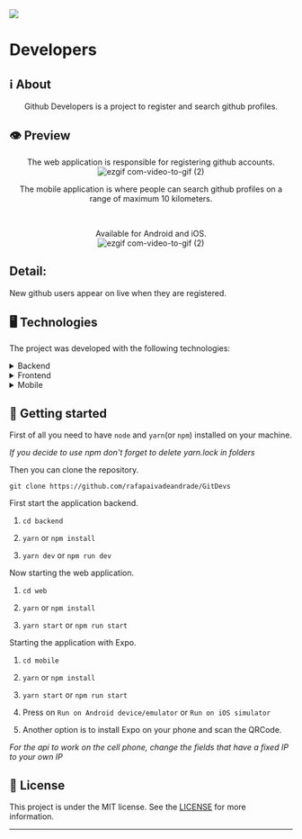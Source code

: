 
 <img src= "https://res.cloudinary.com/dyqsffvre/image/upload/v1592819744/rsz_github_zoigm3.png"/>
<p  align="center">
 <h1>
Developers
  </h1>
</p>


 
## ℹ️ About

  

<div  align="center">

 

<p  align="center">

 Github Developers is a project to register and search github profiles.

</p>

  


</div>

  

## 👁 Preview

  
<div  align="center">

The web application is responsible for registering github accounts.
![ezgif com-video-to-gif (2)](https://user-images.githubusercontent.com/51189721/85277847-0dcbcf00-b452-11ea-99bf-1c2f669b9c3c.gif)

 


The mobile application is where people can search github profiles on a range of maximum 10 kilometers.

<br/>

Available for Android and iOS.
<br/>
![ezgif com-video-to-gif (2)](https://user-images.githubusercontent.com/51189721/85258051-caaf3300-b434-11ea-8af8-fd8e3408deea.gif)

</div>

<h2>Detail:</h2>
<p>New github users appear on live when they are registered.</p>
  

## 🖥 Technologies


The project was developed with the following technologies:

  

<details>

<summary>Backend</summary>

 
- [Cors](https://www.npmjs.com/package/cors)

- [Express](https://www.npmjs.com/package/express)

- [Node.js](https://nodejs.org/)

- [Mongoose](https://www.npmjs.com/package/mongoose)

-[WebSocket](https://www.npmjs.com/package/react-websocket)
  

</details>

  

<details>

<summary>Frontend</summary>

  

- [Axios](https://www.npmjs.com/package/axios)


- [React](https://pt-br.reactjs.org/)

- [Styled Components](https://styled-components.com/)


</details>

  

<details>

<summary>Mobile</summary>

  

- [Axios](https://www.npmjs.com/package/axios)

- [Expo](https://expo.io/learn)

- [Expo Location](https://docs.expo.io/versions/latest/sdk/location/)

- [Expo Vecto Icons](https://docs.expo.io/guides/icons/)

- [React](https://pt-br.reactjs.org/)

- [React Native](https://reactnative.dev/)

- [React Native Appearance](https://github.com/expo/react-native-appearance)

- [React Navigation](https://reactnavigation.org/)

- [React Navigation Stack](https://www.npmjs.com/package/react-navigation-stack)

- [React Native Maps](https://www.npmjs.com/package/react-native-maps)

- [React Native Web View](https://www.npmjs.com/package/react-native-webview)

- [Socket IO](https://www.npmjs.com/package/socket.io)

- [Styled Components](https://styled-components.com/)

  

</details>

  

## 🚀 Getting started

  

First of all you need to have `node` and `yarn`(or `npm`) installed on your machine.

  

_If you decide to use npm don't forget to delete yarn.lock in folders_

  

Then you can clone the repository.

  

`git clone https://github.com/rafapaivadeandrade/GitDevs`

  

First start the application backend.

  

1. `cd backend`

2. `yarn` or `npm install`

3. `yarn dev` or `npm run dev`

  

Now starting the web application.

  

1. `cd web`

2. `yarn` or `npm install`

3. `yarn start` or `npm run start`

  

Starting the application with Expo.

  

1. `cd mobile`

2. `yarn` or `npm install`

3. `yarn start` or `npm run start`

4. Press on `Run on Android device/emulator` or `Run on iOS simulator`

5. Another option is to install Expo on your phone and scan the QRCode.

  

_For the api to work on the cell phone, change the fields that have a fixed IP to your own IP_

  

## 📝 License

  

This project is under the MIT license. See the [LICENSE]([https://github.com/rafapaivadeandrade/GitDevs/blob/master/LICENSE.md](https://github.com/rafapaivadeandrade/GitDevs/blob/master/LICENSE.md)) for more information.

  

---

